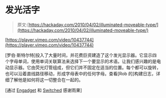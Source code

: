# 发光活字

> 原文:[https://hackaday.com/2010/04/02/illuminated-moveable-type/](https://hackaday.com/2010/04/02/illuminated-moveable-type/)

[https://player.vimeo.com/video/10437744](https://player.vimeo.com/video/10437744)

[罗伯·斯特尔特]投入了大量时间，并花费巨资建造了这个发光显示器。它显示四个字母单词，使用单词关联算法来选择下一个要显示的术语。让我们感兴趣的是电动显示器。它由荧光灯管组成，但它们并不固定在适当的位置。每个都可以旋转，也可以沿着直线路径移动，形成字母表中的任何字母。查看[Rob 的]构建日志，详细了解他是如何将这一切整合在一起的。

[通过 [Engadget](http://www.engadget.com/2010/03/30/four-letter-words-robot-plays-word-association-swears-quite-a-b/) 和 [Switched](http://www.switched.com/2010/03/30/four-letter-words-robotic-sculpture-fond-of-foul-formulations/) 感谢雨果]